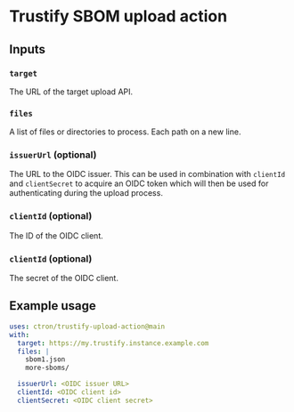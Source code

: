 # Trustify SBOM upload action

## Inputs

### `target`

The URL of the target upload API.

### `files`

A list of files or directories to process. Each path on a new line.

### `issuerUrl` (optional)

The URL to the OIDC issuer. This can be used in combination with `clientId` and `clientSecret` to acquire an OIDC
token which will then be used for authenticating during the upload process.

### `clientId` (optional)

The ID of the OIDC client.

### `clientId` (optional)

The secret of the OIDC client.

## Example usage

```yaml
uses: ctron/trustify-upload-action@main
with:
  target: https://my.trustify.instance.example.com
  files: |
    sbom1.json
    more-sboms/

  issuerUrl: <OIDC issuer URL>
  clientId: <OIDC client id>
  clientSecret: <OIDC client secret>
```
